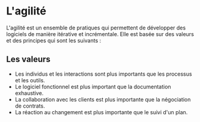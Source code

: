# L'agilité

L'agilité est un ensemble de pratiques qui permettent de développer des logiciels de manière itérative et incrémentale. Elle est basée sur des valeurs et des principes qui sont les suivants :

## Les valeurs

- Les individus et les interactions sont plus importants que les processus et les outils.
- Le logiciel fonctionnel est plus important que la documentation exhaustive.
- La collaboration avec les clients est plus importante que la négociation de contrats.
- La réaction au changement est plus importante que le suivi d'un plan.